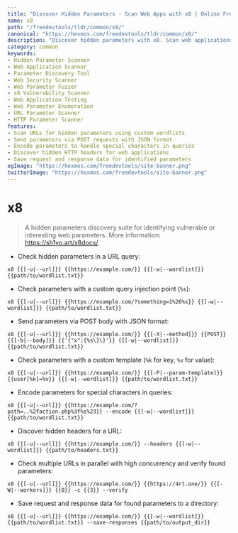 ```yaml
---
title: "Discover Hidden Parameters - Scan Web Apps with x8 | Online Free DevTools by Hexmos"
name: x8
path: "/freedevtools/tldr/common/x8/"
canonical: "https://hexmos.com/freedevtools/tldr/common/x8/"
description: "Discover hidden parameters with x8. Scan web applications to identify vulnerabilities and interesting parameters. Free online tool, no registration required."
category: common
keywords:
- Hidden Parameter Scanner
- Web Application Scanner
- Parameter Discovery Tool
- Web Security Scanner
- Web Parameter Fuzzer
- x8 Vulnerability Scanner
- Web Application Testing
- Web Parameter Enumeration
- URL Parameter Scanner
- HTTP Parameter Scanner
features:
- Scan URLs for hidden parameters using custom wordlists
- Send parameters via POST requests with JSON format
- Encode parameters to handle special characters in queries
- Discover hidden HTTP headers for web applications
- Save request and response data for identified parameters
ogImage: "https://hexmos.com/freedevtools/site-banner.png"
twitterImage: "https://hexmos.com/freedevtools/site-banner.png"
---
```


# x8

> A hidden parameters discovery suite for identifying vulnerable or interesting web parameters.
> More information: <https://sh1yo.art/x8docs/>.

- Check hidden parameters in a URL query:

`x8 {{[-u|--url]}} {{https://example.com/}} {{[-w|--wordlist]}} {{path/to/wordlist.txt}}`

- Check parameters with a custom query injection point (`%s`):

`x8 {{[-u|--url]}} {{https://example.com/?something=1%26%s}} {{[-w|--wordlist]}} {{path/to/wordlist.txt}}`

- Send parameters via POST body with JSON format:

`x8 {{[-u|--url]}} {{https://example.com/}} {{[-X|--method]}} {{POST}} {{[-b|--body]}} {{'{"x":{%s\}\}'}} {{[-w|--wordlist]}} {{path/to/wordlist.txt}}`

- Check parameters with a custom template (`%k` for key, `%v` for value):

`x8 {{[-u|--url]}} {{https://example.com/}} {{[-P|--param-template]}} {{user[%k]=%v}} {{[-w|--wordlist]}} {{path/to/wordlist.txt}}`

- Encode parameters for special characters in queries:

`x8 {{[-u|--url]}} {{https://example.com/?path=..%2faction.php%3f%s%23}} --encode {{[-w|--wordlist]}} {{path/to/wordlist.txt}}`

- Discover hidden headers for a URL:

`x8 {{[-u|--url]}} {{https://example.com/}} --headers {{[-w|--wordlist]}} {{path/to/headers.txt}}`

- Check multiple URLs in parallel with high concurrency and verify found parameters:

`x8 {{[-u|--url]}} {{https://example.com/}} {{https://4rt.one/}} {{[-W|--workers]}} {{0}} -c {{3}} --verify`

- Save request and response data for found parameters to a directory:

`x8 {{[-u|--url]}} {{https://example.com/}} {{[-w|--wordlist]}} {{path/to/wordlist.txt}} --save-responses {{path/to/output_dir}}`
